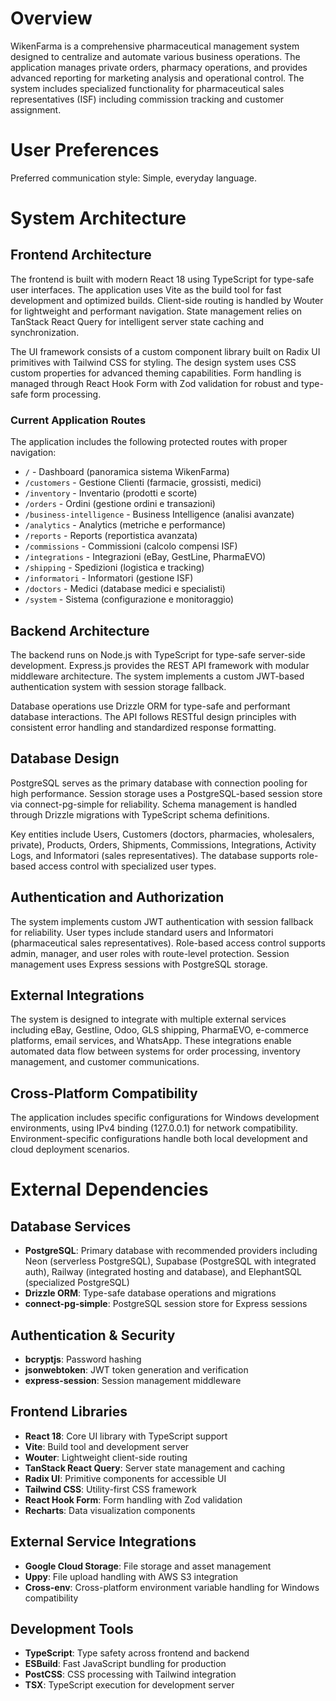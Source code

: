# Overview

WikenFarma is a comprehensive pharmaceutical management system designed to centralize and automate various business operations. The application manages private orders, pharmacy operations, and provides advanced reporting for marketing analysis and operational control. The system includes specialized functionality for pharmaceutical sales representatives (ISF) including commission tracking and customer assignment.

# User Preferences

Preferred communication style: Simple, everyday language.

# System Architecture

## Frontend Architecture
The frontend is built with modern React 18 using TypeScript for type-safe user interfaces. The application uses Vite as the build tool for fast development and optimized builds. Client-side routing is handled by Wouter for lightweight and performant navigation. State management relies on TanStack React Query for intelligent server state caching and synchronization.

The UI framework consists of a custom component library built on Radix UI primitives with Tailwind CSS for styling. The design system uses CSS custom properties for advanced theming capabilities. Form handling is managed through React Hook Form with Zod validation for robust and type-safe form processing.

### Current Application Routes
The application includes the following protected routes with proper navigation:
- `/` - Dashboard (panoramica sistema WikenFarma)
- `/customers` - Gestione Clienti (farmacie, grossisti, medici)
- `/inventory` - Inventario (prodotti e scorte)
- `/orders` - Ordini (gestione ordini e transazioni)
- `/business-intelligence` - Business Intelligence (analisi avanzate)
- `/analytics` - Analytics (metriche e performance)
- `/reports` - Reports (reportistica avanzata)
- `/commissions` - Commissioni (calcolo compensi ISF)
- `/integrations` - Integrazioni (eBay, GestLine, PharmaEVO)
- `/shipping` - Spedizioni (logistica e tracking)
- `/informatori` - Informatori (gestione ISF)
- `/doctors` - Medici (database medici e specialisti)
- `/system` - Sistema (configurazione e monitoraggio)

## Backend Architecture
The backend runs on Node.js with TypeScript for type-safe server-side development. Express.js provides the REST API framework with modular middleware architecture. The system implements a custom JWT-based authentication system with session storage fallback.

Database operations use Drizzle ORM for type-safe and performant database interactions. The API follows RESTful design principles with consistent error handling and standardized response formatting.

## Database Design
PostgreSQL serves as the primary database with connection pooling for high performance. Session storage uses a PostgreSQL-based session store via connect-pg-simple for reliability. Schema management is handled through Drizzle migrations with TypeScript schema definitions.

Key entities include Users, Customers (doctors, pharmacies, wholesalers, private), Products, Orders, Shipments, Commissions, Integrations, Activity Logs, and Informatori (sales representatives). The database supports role-based access control with specialized user types.

## Authentication and Authorization
The system implements custom JWT authentication with session fallback for reliability. User types include standard users and Informatori (pharmaceutical sales representatives). Role-based access control supports admin, manager, and user roles with route-level protection. Session management uses Express sessions with PostgreSQL storage.

## External Integrations
The system is designed to integrate with multiple external services including eBay, Gestline, Odoo, GLS shipping, PharmaEVO, e-commerce platforms, email services, and WhatsApp. These integrations enable automated data flow between systems for order processing, inventory management, and customer communications.

## Cross-Platform Compatibility
The application includes specific configurations for Windows development environments, using IPv4 binding (127.0.0.1) for network compatibility. Environment-specific configurations handle both local development and cloud deployment scenarios.

# External Dependencies

## Database Services
- **PostgreSQL**: Primary database with recommended providers including Neon (serverless PostgreSQL), Supabase (PostgreSQL with integrated auth), Railway (integrated hosting and database), and ElephantSQL (specialized PostgreSQL)
- **Drizzle ORM**: Type-safe database operations and migrations
- **connect-pg-simple**: PostgreSQL session store for Express sessions

## Authentication & Security
- **bcryptjs**: Password hashing
- **jsonwebtoken**: JWT token generation and verification
- **express-session**: Session management middleware

## Frontend Libraries
- **React 18**: Core UI library with TypeScript support
- **Vite**: Build tool and development server
- **Wouter**: Lightweight client-side routing
- **TanStack React Query**: Server state management and caching
- **Radix UI**: Primitive components for accessible UI
- **Tailwind CSS**: Utility-first CSS framework
- **React Hook Form**: Form handling with Zod validation
- **Recharts**: Data visualization components

## External Service Integrations
- **Google Cloud Storage**: File storage and asset management
- **Uppy**: File upload handling with AWS S3 integration
- **Cross-env**: Cross-platform environment variable handling for Windows compatibility

## Development Tools
- **TypeScript**: Type safety across frontend and backend
- **ESBuild**: Fast JavaScript bundling for production
- **PostCSS**: CSS processing with Tailwind integration
- **TSX**: TypeScript execution for development server